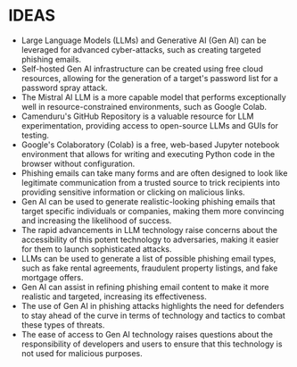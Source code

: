 # IDEAS
* Large Language Models (LLMs) and Generative AI (Gen AI) can be leveraged for advanced cyber-attacks, such as creating targeted phishing emails.
* Self-hosted Gen AI infrastructure can be created using free cloud resources, allowing for the generation of a target's password list for a password spray attack.
* The Mistral AI LLM is a more capable model that performs exceptionally well in resource-constrained environments, such as Google Colab.
* Camenduru's GitHub Repository is a valuable resource for LLM experimentation, providing access to open-source LLMs and GUIs for testing.
* Google's Colaboratory (Colab) is a free, web-based Jupyter notebook environment that allows for writing and executing Python code in the browser without configuration.
* Phishing emails can take many forms and are often designed to look like legitimate communication from a trusted source to trick recipients into providing sensitive information or clicking on malicious links.
* Gen AI can be used to generate realistic-looking phishing emails that target specific individuals or companies, making them more convincing and increasing the likelihood of success.
* The rapid advancements in LLM technology raise concerns about the accessibility of this potent technology to adversaries, making it easier for them to launch sophisticated attacks.
* LLMs can be used to generate a list of possible phishing email types, such as fake rental agreements, fraudulent property listings, and fake mortgage offers.
* Gen AI can assist in refining phishing email content to make it more realistic and targeted, increasing its effectiveness.
* The use of Gen AI in phishing attacks highlights the need for defenders to stay ahead of the curve in terms of technology and tactics to combat these types of threats.
* The ease of access to Gen AI technology raises questions about the responsibility of developers and users to ensure that this technology is not used for malicious purposes.
